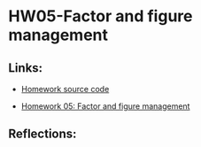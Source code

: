 # HW05-Factor and figure management

## Links:

* [Homework source code]()

* [Homework 05: Factor and figure management]()

## Reflections: 



